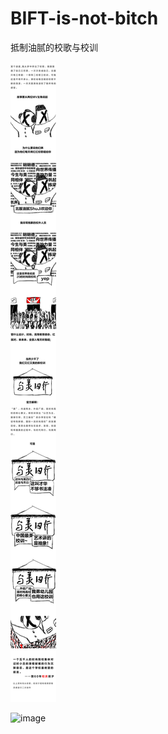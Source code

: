 # BIFT-is-not-bitch
抵制油腻的校歌与校训
<br>

![image](https://github.com/qlrrforever/BIFT-is-not-bitch/blob/master/%E7%94%BB%E6%9D%BF%207-100.jpg)


![image](https://github.com/qlrrforever/BIFT-is-not-bitch/blob/master/画板%207%403x-100.jpg)
